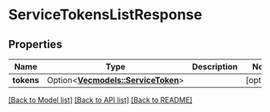 # ServiceTokensListResponse

## Properties

Name | Type | Description | Notes
------------ | ------------- | ------------- | -------------
**tokens** | Option<[**Vec<models::ServiceToken>**](ServiceToken.md)> |  | [optional]

[[Back to Model list]](../README.md#documentation-for-models) [[Back to API list]](../README.md#documentation-for-api-endpoints) [[Back to README]](../README.md)


